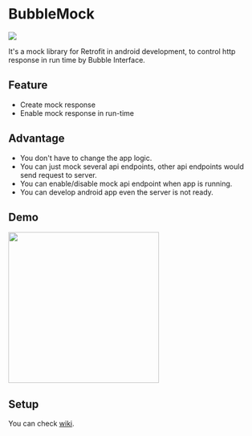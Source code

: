 # BubbleMock

[![](https://jitpack.io/v/Dcard/BubbleMock.svg)](https://jitpack.io/#Dcard/BubbleMock)

It's a mock library for Retrofit in android development, to control http response in run time by Bubble Interface.

## Feature
- Create mock response
- Enable mock response in run-time

## Advantage
- You don't have to change the app logic.
- You can just mock several api endpoints, other api endpoints would send request to server.
- You can enable/disable mock api endpoint when app is running.
- You can develop android app even the server is not ready.

## Demo
<img src="/github_image/demo.gif" width="300">

## Setup
You can check [wiki](https://github.com/Dcard/BubbleMock/wiki).
